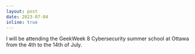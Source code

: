 ```yaml
---
layout: post
date: 2023-07-04
inline: true
---
```

I will be attending the GeekWeek 8 Cybersecurity summer school at Ottawa from the 4th to the 14th of July.